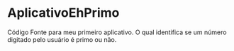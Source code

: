 # AplicativoEhPrimo
Código Fonte para meu primeiro aplicativo. O qual identifica se um número digitado pelo usuário é primo ou não.
